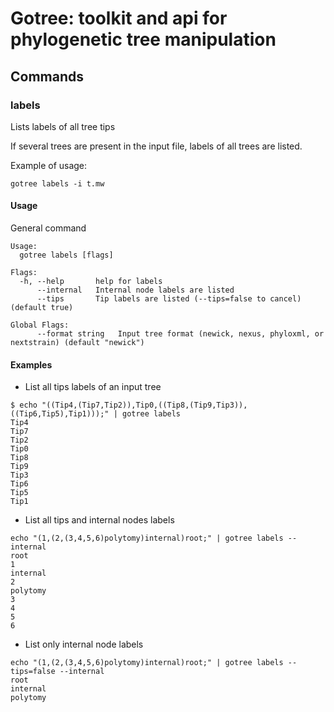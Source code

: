 # Gotree: toolkit and api for phylogenetic tree manipulation

## Commands

### labels
Lists labels of all tree tips

If several trees are present in the input file, labels of all trees are listed.

Example of usage:

```
gotree labels -i t.mw
```

#### Usage

General command
```
Usage:
  gotree labels [flags]

Flags:
  -h, --help       help for labels
      --internal   Internal node labels are listed
      --tips       Tip labels are listed (--tips=false to cancel) (default true)

Global Flags:
      --format string   Input tree format (newick, nexus, phyloxml, or nextstrain) (default "newick")
```

#### Examples

* List all tips labels of an input tree


```
$ echo "((Tip4,(Tip7,Tip2)),Tip0,((Tip8,(Tip9,Tip3)),((Tip6,Tip5),Tip1)));" | gotree labels
Tip4
Tip7
Tip2
Tip0
Tip8
Tip9
Tip3
Tip6
Tip5
Tip1
```

* List all tips and internal nodes labels 

```
echo "(1,(2,(3,4,5,6)polytomy)internal)root;" | gotree labels --internal
root
1
internal
2
polytomy
3
4
5
6
```


* List only internal node labels 

```
echo "(1,(2,(3,4,5,6)polytomy)internal)root;" | gotree labels --tips=false --internal
root
internal
polytomy
```

